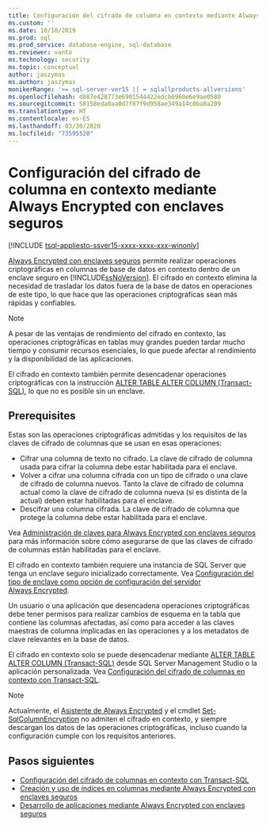 ```yaml
---
title: Configuración del cifrado de columna en contexto mediante Always Encrypted con enclaves seguros | Microsoft Docs
ms.custom: ''
ms.date: 10/10/2019
ms.prod: sql
ms.prod_service: database-engine, sql-database
ms.reviewer: vanto
ms.technology: security
ms.topic: conceptual
author: jaszymas
ms.author: jaszymas
monikerRange: '>= sql-server-ver15 || = sqlallproducts-allversions'
ms.openlocfilehash: d887e428773e6901544422edcb6960e6e9ae0580
ms.sourcegitcommit: 58158eda0aa0d7f87f9d958ae349a14c0ba8a209
ms.translationtype: HT
ms.contentlocale: es-ES
ms.lasthandoff: 03/30/2020
ms.locfileid: "73595520"
---
```

# <a name="configure-column-encryption-in-place-using-always-encrypted-with-secure-enclaves"></a>Configuración del cifrado de columna en contexto mediante Always Encrypted con enclaves seguros 
[!INCLUDE [tsql-appliesto-ssver15-xxxx-xxxx-xxx-winonly](../../../includes/tsql-appliesto-ssver15-xxxx-xxxx-xxx-winonly.md)]

[Always Encrypted con enclaves seguros](always-encrypted-enclaves.md) permite realizar operaciones criptográficas en columnas de base de datos en contexto dentro de un enclave seguro en [!INCLUDE[ssNoVersion](../../../includes/ssnoversion-md.md)]. El cifrado en contexto elimina la necesidad de trasladar los datos fuera de la base de datos en operaciones de este tipo, lo que hace que las operaciones criptográficas sean más rápidas y confiables. 

> [!NOTE]
> A pesar de las ventajas de rendimiento del cifrado en contexto, las operaciones criptográficas en tablas muy grandes pueden tardar mucho tiempo y consumir recursos esenciales, lo que puede afectar al rendimiento y la disponibilidad de las aplicaciones.

El cifrado en contexto también permite desencadenar operaciones criptográficas con la instrucción [ALTER TABLE ALTER COLUMN (Transact-SQL)](../../../t-sql/statements/alter-table-transact-sql.md), lo que no es posible sin un enclave.

## <a name="prerequisites"></a>Prerequisites
Estas son las operaciones criptográficas admitidas y los requisitos de las claves de cifrado de columnas que se usan en esas operaciones:
- Cifrar una columna de texto no cifrado. La clave de cifrado de columna usada para cifrar la columna debe estar habilitada para el enclave.
- Volver a cifrar una columna cifrada con un tipo de cifrado o una clave de cifrado de columna nuevos. Tanto la clave de cifrado de columna actual como la clave de cifrado de columna nueva (si es distinta de la actual) deben estar habilitadas para el enclave.
- Descifrar una columna cifrada. La clave de cifrado de columna que protege la columna debe estar habilitada para el enclave.

Vea [Administración de claves para Always Encrypted con enclaves seguros](always-encrypted-enclaves-manage-keys.md) para más información sobre cómo asegurarse de que las claves de cifrado de columnas están habilitadas para el enclave.

El cifrado en contexto también requiere una instancia de SQL Server que tenga un enclave seguro inicializado correctamente. Vea [Configuración del tipo de enclave como opción de configuración del servidor Always Encrypted](../../../database-engine/configure-windows/configure-column-encryption-enclave-type.md).

Un usuario o una aplicación que desencadena operaciones criptográficas debe tener permisos para realizar cambios de esquema en la tabla que contiene las columnas afectadas, así como para acceder a las claves maestras de columna implicadas en las operaciones y a los metadatos de clave relevantes en la base de datos.

El cifrado en contexto solo se puede desencadenar mediante [ALTER TABLE ALTER COLUMN (Transact-SQL)](../../../t-sql/statements/alter-table-transact-sql.md) desde SQL Server Management Studio o la aplicación personalizada. Vea [Configuración del cifrado de columnas en contexto con Transact-SQL](always-encrypted-enclaves-configure-encryption-tsql.md).

> [!NOTE]
> Actualmente, el [Asistente de Always Encrypted](always-encrypted-wizard.md) y el cmdlet [Set-SqlColumnEncryption](https://docs.microsoft.com/powershell/module/sqlserver/set-sqlcolumnencryption) no admiten el cifrado en contexto, y siempre descargan los datos de las operaciones criptográficas, incluso cuando la configuración cumple con los requisitos anteriores. 

## <a name="next-steps"></a>Pasos siguientes
- [Configuración del cifrado de columnas en contexto con Transact-SQL](always-encrypted-enclaves-configure-encryption-tsql.md)
- [Creación y uso de índices en columnas mediante Always Encrypted con enclaves seguros](always-encrypted-enclaves-create-use-indexes.md)
- [Desarrollo de aplicaciones mediante Always Encrypted con enclaves seguros](always-encrypted-enclaves-client-development.md)
